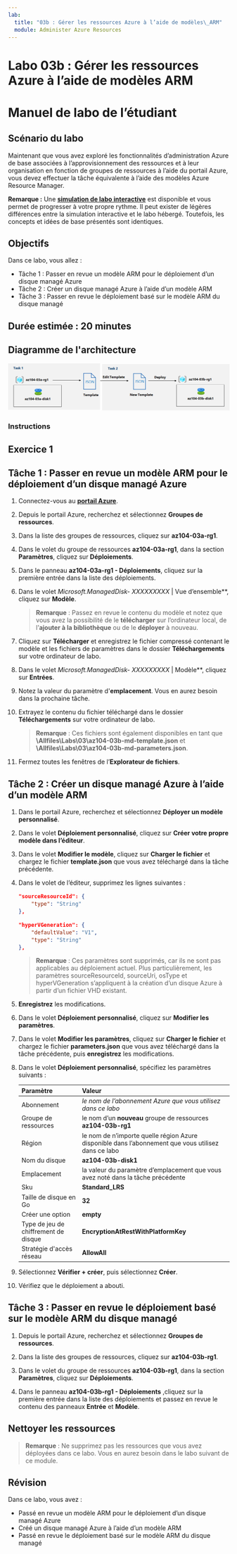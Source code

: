 ```yaml
---
lab:
  title: "03b : Gérer les ressources Azure à l’aide de modèles\_ARM"
  module: Administer Azure Resources
---
```


# Labo 03b : Gérer les ressources Azure à l’aide de modèles ARM
# Manuel de labo de l’étudiant

## Scénario du labo
Maintenant que vous avez exploré les fonctionnalités d’administration Azure de base associées à l’approvisionnement des ressources et à leur organisation en fonction de groupes de ressources à l’aide du portail Azure, vous devez effectuer la tâche équivalente à l’aide des modèles Azure Resource Manager.

**Remarque :** Une **[simulation de labo interactive](https://mslabs.cloudguides.com/guides/AZ-104%20Exam%20Guide%20-%20Microsoft%20Azure%20Administrator%20Exercise%205)** est disponible et vous permet de progresser à votre propre rythme. Il peut exister de légères différences entre la simulation interactive et le labo hébergé. Toutefois, les concepts et idées de base présentés sont identiques. 

## Objectifs

Dans ce labo, vous allez :

+ Tâche 1 : Passer en revue un modèle ARM pour le déploiement d’un disque managé Azure
+ Tâche 2 : Créer un disque managé Azure à l’aide d’un modèle ARM
+ Tâche 3 : Passer en revue le déploiement basé sur le modèle ARM du disque managé

## Durée estimée : 20 minutes

## Diagramme de l'architecture

![image](../media/lab03b.png)

### Instructions

## Exercice 1

## Tâche 1 : Passer en revue un modèle ARM pour le déploiement d’un disque managé Azure

1. Connectez-vous au [**portail Azure**](http://portal.azure.com).

1. Depuis le portail Azure, recherchez et sélectionnez **Groupes de ressources**. 

1. Dans la liste des groupes de ressources, cliquez sur **az104-03a-rg1**.

1. Dans le volet du groupe de ressources **az104-03a-rg1**, dans la section **Paramètres**, cliquez sur **Déploiements**.

1. Dans le panneau **az104-03a-rg1 - Déploiements**, cliquez sur la première entrée dans la liste des déploiements.

1. Dans le volet **Microsoft.ManagedDisk-* XXXXXXXXX* \| Vue d’ensemble**, cliquez sur **Modèle**.

    >**Remarque** : Passez en revue le contenu du modèle et notez que vous avez la possibilité de le **télécharger** sur l’ordinateur local, de l’**ajouter à la bibliothèque** ou de le **déployer** à nouveau.

1. Cliquez sur **Télécharger** et enregistrez le fichier compressé contenant le modèle et les fichiers de paramètres dans le dossier **Téléchargements** sur votre ordinateur de labo.

1. Dans le volet **Microsoft.ManagedDisk-* XXXXXXXXX* \| Modèle**, cliquez sur **Entrées**.

1. Notez la valeur du paramètre d'**emplacement**. Vous en aurez besoin dans la prochaine tâche.

1. Extrayez le contenu du fichier téléchargé dans le dossier **Téléchargements** sur votre ordinateur de labo.

    >**Remarque** : Ces fichiers sont également disponibles en tant que **\\Allfiles\\Labs\\03\\az104-03b-md-template.json** et **\\Allfiles\\Labs\\03\\az104-03b-md-parameters.json**.
    
1. Fermez toutes les fenêtres de l’**Explorateur de fichiers**.

## Tâche 2 : Créer un disque managé Azure à l’aide d’un modèle ARM

1. Dans le portail Azure, recherchez et sélectionnez **Déployer un modèle personnalisé**.

1. Dans le volet **Déploiement personnalisé**, cliquez sur **Créer votre propre modèle dans l’éditeur**.

1. Dans le volet **Modifier le modèle**, cliquez sur **Charger le fichier** et chargez le fichier **template.json** que vous avez téléchargé dans la tâche précédente.

1. Dans le volet de l’éditeur, supprimez les lignes suivantes :

   ```json
   "sourceResourceId": {
       "type": "String"
   },
   ```

   ```json
   "hyperVGeneration": {
       "defaultValue": "V1",
       "type": "String"
   },      
   ```

    >**Remarque** : Ces paramètres sont supprimés, car ils ne sont pas applicables au déploiement actuel. Plus particulièrement, les paramètres sourceResourceId, sourceUri, osType et hyperVGeneration s’appliquent à la création d’un disque Azure à partir d’un fichier VHD existant.

1. **Enregistrez** les modifications.

1. Dans le volet **Déploiement personnalisé**, cliquez sur **Modifier les paramètres**. 

1. Dans le volet **Modifier les paramètres**, cliquez sur **Charger le fichier** et chargez le fichier **parameters.json** que vous avez téléchargé dans la tâche précédente, puis **enregistrez** les modifications.

1. Dans le volet **Déploiement personnalisé**, spécifiez les paramètres suivants :

    | Paramètre | Valeur |
    | --- |--- |
    | Abonnement | *le nom de l’abonnement Azure que vous utilisez dans ce labo* |
    | Groupe de ressources | le nom d’un **nouveau** groupe de ressources **az104-03b-rg1** |
    | Région | le nom de n’importe quelle région Azure disponible dans l’abonnement que vous utilisez dans ce labo |
    | Nom du disque | **az104-03b-disk1** |
    | Emplacement | la valeur du paramètre d’emplacement que vous avez noté dans la tâche précédente |
    | Sku | **Standard_LRS** |
    | Taille de disque en Go | **32** |
    | Créer une option | **empty** |
    | Type de jeu de chiffrement de disque | **EncryptionAtRestWithPlatformKey** |
    | Stratégie d'accès réseau | **AllowAll** |

1. Sélectionnez **Vérifier + créer**, puis sélectionnez **Créer**.

1. Vérifiez que le déploiement a abouti.

## Tâche 3 : Passer en revue le déploiement basé sur le modèle ARM du disque managé

1. Depuis le portail Azure, recherchez et sélectionnez **Groupes de ressources**. 

1. Dans la liste des groupes de ressources, cliquez sur **az104-03b-rg1**.

1. Dans le volet du groupe de ressources **az104-03b-rg1**, dans la section **Paramètres**, cliquez sur **Déploiements**.

1. Dans le panneau **az104-03b-rg1 - Déploiements** ,cliquez sur la première entrée dans la liste des déploiements et passez en revue le contenu des panneaux **Entrée** et **Modèle**.

## Nettoyer les ressources

   >**Remarque** : Ne supprimez pas les ressources que vous avez déployées dans ce labo. Vous en aurez besoin dans le labo suivant de ce module.

## Révision

Dans ce labo, vous avez :

- Passé en revue un modèle ARM pour le déploiement d’un disque managé Azure
- Créé un disque managé Azure à l’aide d’un modèle ARM
- Passé en revue le déploiement basé sur le modèle ARM du disque managé
